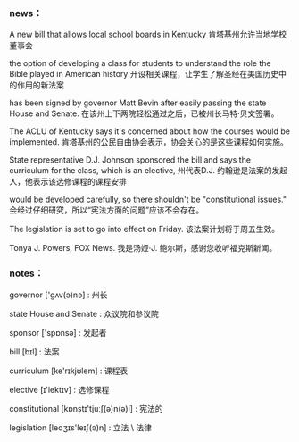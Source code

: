 ### news：

A new bill that allows local school boards in Kentucky 肯塔基州允许当地学校董事会

the option of developing a class for students to understand the role the Bible played in American history 开设相关课程，让学生了解圣经在美国历史中的作用的新法案

has been signed by governor Matt Bevin after easily passing the state House and Senate. 在该州上下两院轻松通过之后，已被州长马特·贝文签署。

The ACLU of Kentucky says it's concerned about how the courses would be implemented. 肯塔基州的公民自由协会表示，协会关心的是这些课程如何实施。

State representative D.J. Johnson sponsored the bill and says the curriculum for the class, which is an elective, 州代表D.J. 约翰逊是法案的发起人，他表示该选修课程的课程安排

would be developed carefully, so there shouldn't be "constitutional issues." 会经过仔细研究，所以“宪法方面的问题”应该不会存在。

The legislation is set to go into effect on Friday. 该法案计划将于周五生效。

Tonya J. Powers, FOX News. 我是汤娅·J. 鲍尔斯，感谢您收听福克斯新闻。

### notes：

governor ['gʌv(ə)nə]  : 州长

state House and Senate : 众议院和参议院

sponsor	['spɒnsə]  : 发起者

bill	[bɪl]  :  法案

curriculum [kə'rɪkjʊləm]  : 课程表

elective	[ɪ'lektɪv]  : 选修课程

constitutional [kɒnstɪ'tjuːʃ(ə)n(ə)l]  : 宪法的

legislation [ledʒɪs'leɪʃ(ə)n]  : 立法 \ 法律

